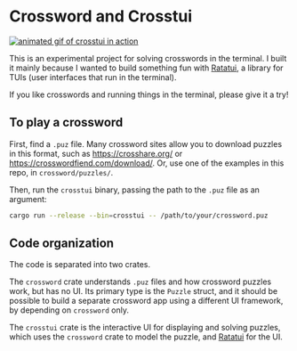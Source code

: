# Crossword and Crosstui

[![animated gif of crosstui in action](https://asciinema.org/a/7QP9xIRD7EDB6UluaoOSbbfSc.svg)](https://asciinema.org/a/7QP9xIRD7EDB6UluaoOSbbfSc)

This is an experimental project for solving crosswords in the terminal. I built it mainly because I wanted to build something fun with [Ratatui], a library for TUIs (user interfaces that run in the terminal).

If you like crosswords and running things in the terminal, please give it a try!

## To play a crossword

First, find a `.puz` file. Many crossword sites allow you to download puzzles in this format, such as <https://crosshare.org/> or <https://crosswordfiend.com/download/>. Or, use one of the examples in this repo, in `crossword/puzzles/`.

Then, run the `crosstui` binary, passing the path to the `.puz` file as an argument:

```sh
cargo run --release --bin=crosstui -- /path/to/your/crossword.puz
```

## Code organization

The code is separated into two crates.

The `crossword` crate understands `.puz` files and how crossword puzzles work, but has no UI. Its primary type is the `Puzzle` struct, and it should be possible to build a separate crossword app using a different UI framework, by depending on `crossword` only.

The `crosstui` crate is the interactive UI for displaying and solving puzzles, which uses the `crossword` crate to model the puzzle, and [Ratatui] for the UI.

[Ratatui]: https://ratatui.rs/
